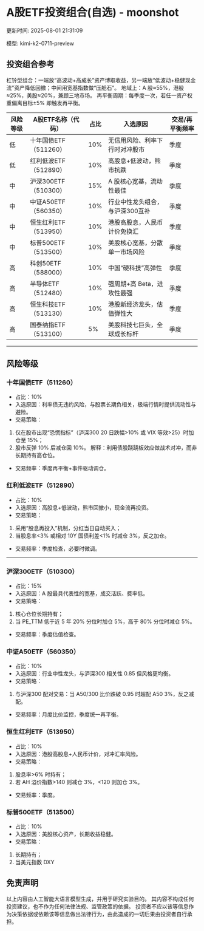 # A股ETF投资组合(自选) - moonshot

更新时间: 2025-08-01 21:31:09

模型: kimi-k2-0711-preview

## 投资组合参考

杠铃型组合：一端放“高波动+高成长”资产博取收益，另一端放“低波动+稳健现金流”资产降低回撤；中间用宽基指数做“压舱石”。
地域上：A 股≈55%，港股≈25%，美股≈20%，兼顾三地市场。
再平衡周期：每季度一次，若任一资产权重偏离目标±5% 即触发再平衡。

| 风险等级 | A股ETF名称（代码） | 占比 | 入选原因 | 交易/再平衡频率 |
|---|---|---|---|---|
| 低 | 十年国债ETF（511260） | 10% | 无信用风险、利率下行时对冲股市 | 季度 |
| 低 | 红利低波ETF（512890） | 10% | 高股息+低波动，熊市抗跌 | 季度 |
| 中 | 沪深300ETF（510300） | 15% | A 股核心宽基，流动性最佳 | 季度 |
| 中 | 中证A50ETF（560350） | 10% | 行业中性龙头组合，与沪深300互补 | 季度 |
| 中 | 恒生红利ETF（513950） | 10% | 港股高股息，人民币计价免换汇 | 季度 |
| 中 | 标普500ETF（513500） | 10% | 美股核心宽基，分散单一市场风险 | 季度 |
| 高 | 科创50ETF（588000） | 10% | 中国“硬科技”高弹性 | 季度 |
| 高 | 半导体ETF（512480） | 10% | 强周期+高 Beta，进攻性最强 | 季度 |
| 高 | 恒生科技ETF（513130） | 10% | 港股新经济龙头，估值弹性大 | 季度 |
| 高 | 国泰纳指ETF（513100） | 5% | 美股科技七巨头，全球成长标杆 | 季度 |

---

## 风险等级

### 十年国债ETF（511260）
- 占比：10%
- 入选原因：利率债无违约风险，与股票长期负相关，极端行情时提供流动性与避险。
- 交易策略：
1. 仅在股市出现“恐慌指标”（沪深300 20 日跌幅>10% 或 VIX 等效>25）时加仓至 15%；
2. 股市反弹 10% 后减仓回 10%。
解释：利用债股跷跷板效应做战术对冲，而非长期持有高仓位。
- 交易频率：季度再平衡+事件驱动调仓。

### 红利低波ETF（512890）
- 占比：10%
- 入选原因：高股息+低波动，熊市回撤小，现金流再投资。
- 交易策略：
1. 采用“股息再投入”机制，分红当日自动买入；
2. 当股息率<3% 或相对 10Y 国债利差<1% 时减仓 3%，反之加仓。
- 交易频率：季度检查，必要时微调。

---

### 沪深300ETF（510300）
- 占比：15%
- 入选原因：A 股最具代表性的宽基，成交活跃、费率低。
- 交易策略：
1. 核心仓位长期持有；
2. 当 PE_TTM 低于近 5 年 20% 分位时加仓 5%，高于 80% 分位时减仓 5%。
- 交易频率：季度估值检查。

### 中证A50ETF（560350）
- 占比：10%
- 入选原因：行业中性龙头，与沪深300 相关性 0.85 但风格更均衡。
- 交易策略：
1. 与沪深300 配对交易：当 A50/300 比价跌破 0.95 时超配 A50 3%，反之减配。
- 交易频率：月度比价监控，季度统一再平衡。

### 恒生红利ETF（513950）
- 占比：10%
- 入选原因：港股高股息+人民币计价，对冲汇率风险。
- 交易策略：
1. 股息率>6% 时持有；
2. 若 AH 溢价指数>140 则减仓 3%，<120 则加仓 3%。
- 交易频率：季度。

### 标普500ETF（513500）
- 占比：10%
- 入选原因：美股核心资产，长期收益稳健。
- 交易策略：
1. 长期持有；
2. 当美元指数 DXY


## 免责声明

以上内容由人工智能大语言模型生成，并用于研究实验目的。
其内容不构成任何投资建议，也不作为任何法律法规、监管政策的依据。
投资者不应以该等信息作为决策依据或依赖该等信息做出法律行为，由此造成的一切后果由投资者自行承担。